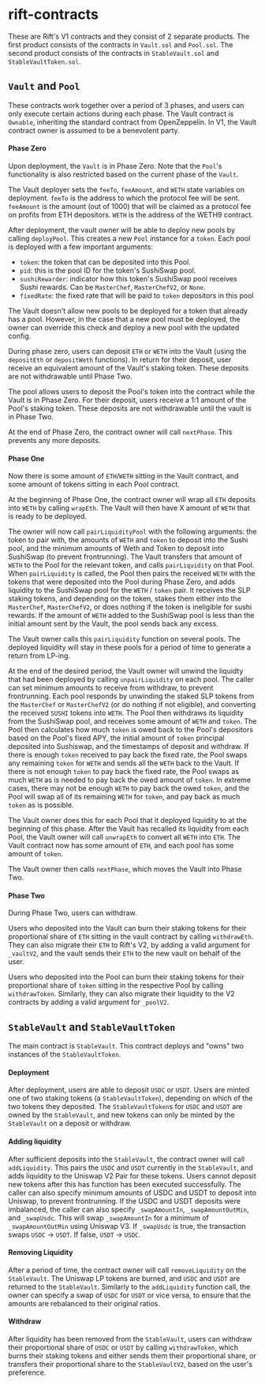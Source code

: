 # rift-contracts

These are Rift's V1 contracts and they consist of 2 separate products. The first product consists of the contracts in `Vault.sol` and `Pool.sol`. The second product consists of the contracts in `StableVault.sol` and `StableVaultToken.sol`.

## `Vault` and `Pool`

These contracts work together over a period of 3 phases, and users can only execute certain actions during each phase. The Vault contract is `Ownable`, inheriting the standard contract from OpenZeppelin. In V1, the Vault contract owner is assumed to be a benevolent party.

#### Phase Zero

Upon deployment, the `Vault` is in Phase Zero. Note that the `Pool`'s functionality is also restricted based on the current phase of the `Vault`.

The Vault deployer sets the `feeTo`, `feeAmount`, and `WETH` state variables on deployment. `feeTo` is the address to which the protocol fee will be sent. `feeAmount` is the amount (out of 1000) that will be claimed as a protocol fee on profits from ETH depositors. `WETH` is the address of the WETH9 contract.

After deployment, the vault owner will be able to deploy new pools by calling `deployPool`. This creates a new `Pool` instance for a `token`. Each pool is deployed with a few important arguments:

- `token`: the token that can be deposited into this Pool.
- `pid`: this is the pool ID for the token's SushiSwap pool.
- `sushiRewarder`: indicator how this token's SushiSwap pool receives Sushi rewards. Can be `MasterChef`, `MasterChefV2`, or `None`.
- `fixedRate`: the fixed rate that will be paid to `token` depositors in this pool

The Vault doesn't allow new pools to be deployed for a token that already has a pool. However, in the case that a new pool must be deployed, the owner can override this check and deploy a new pool with the updated config.

During phase zero, users can deposit `ETH` or `WETH` into the Vault (using the `depositEth` or `depositWeth` functions). In return for their deposit, user receive an equivalent amount of the Vault's staking token. These deposits are not withdrawable until Phase Two.

The pool allows users to deposit the Pool's token into the contract while the Vault is in Phase Zero. For their deposit, users receive a 1:1 amount of the Pool's staking token. These deposits are not withdrawable until the vault is in Phase Two.

At the end of Phase Zero, the contract owner will call `nextPhase`. This prevents any more deposits.

#### Phase One

Now there is some amount of `ETH`/`WETH` sitting in the Vault contract, and some amount of tokens sitting in each Pool contract.

At the beginning of Phase One, the contract owner will wrap all `ETH` deposits into `WETH` by calling `wrapEth`. The Vault will then have X amount of `WETH` that is ready to be deployed.

The owner will now call `pairLiquidityPool` with the following arguments: the token to pair with, the amounts of `WETH` and `token` to deposit into the Sushi pool, and the minimum amounts of Weth and Token to deposit into SushiSwap (to prevent frontrunning). The Vault transfers that amount of `WETH` to the Pool for the relevant token, and calls `pairLiquidity` on that Pool. When `pairLiquidity` is called, the Pool then pairs the received `WETH` with the tokens that were deposited into the Pool during Phase Zero, and adds liquidity to the SushiSwap pool for the `WETH` / `token` pair. It receives the SLP staking tokens, and depending on the token, stakes them either into the `MasterChef`, `MasterChefV2`, or does nothing if the token is ineligible for sushi rewards. If the amount of `WETH` added to the SushiSwap pool is less than the initial amount sent by the Vault, the pool sends back any excess.

The Vault owner calls this `pairLiquidity` function on several pools. The deployed liquidity will stay in these pools for a period of time to generate a return from LP-ing.

At the end of the desired period, the Vault owner will unwind the liquidty that had been deployed by calling `unpairLiquidity` on each pool. The caller can set minimum amounts to receive from withdraw, to prevent frontrunning. Each pool responds by unwinding the staked SLP tokens from the `MasterChef` or `MasterChefV2` (or do nothing if not eligible), and converting the received `SUSHI` tokens into `WETH`. The Pool then withdraws its liquidity from the SushiSwap pool, and receives some amount of `WETH` and `token`. The Pool then calculates how much `token` is owed back to the Pool's depositors based on the Pool's fixed APY, the initial amount of `token` principal deposited into Sushiswap, and the timestamps of deposit and withdraw. If there is enough `token` received to pay back the fixed rate, the Pool swaps any remaining `token` for `WETH` and sends all the `WETH` back to the Vault. If there is not enough `token` to pay back the fixed rate, the Pool swaps as much `WETH` as is needed to pay back the owed amount of `token`. In extreme cases, there may not be enough `WETH` to pay back the owed `token`, and the Pool will swap all of its remaining `WETH` for `token`, and pay back as much `token` as is possible.

The Vault owner does this for each Pool that it deployed liquidity to at the beginning of this phase. After the Vault has recalled its liquidity from each Pool, the Vault owner will call `unwrapEth` to convert all `WETH` into `ETH`. The Vault contract now has some amount of `ETH`, and each pool has some amount of `token`.

The Vault owner then calls `nextPhase`, which moves the Vault into Phase Two.

#### Phase Two

During Phase Two, users can withdraw.

Users who deposited into the Vault can burn their staking tokens for their proportional share of `ETH` sitting in the vault contract by calling `withdrawEth`. They can also migrate their `ETH` to Rift's V2, by adding a valid argument for `_vaultV2`, and the vault sends their `ETH` to the new vault on behalf of the user.

Users who deposited into the Pool can burn their staking tokens for their proportional share of `token` sitting in the respective Pool by calling `withdrawToken`. Similarly, they can also migrate their liquidity to the V2 contracts by adding a valid argument for `_poolV2`.

## `StableVault` and `StableVaultToken`

The main contract is `StableVault`. This contract deploys and "owns" two instances of the `StableVaultToken`.

#### Deployment

After deployment, users are able to deposit `USDC` or `USDT`. Users are minted one of two staking tokens (a `StableVaultToken`), depending on which of the two tokens they deposited. The `StableVaultToken`s for `USDC` and `USDT` are owned by the `StableVault`, and new tokens can only be minted by the `StableVault` on a deposit or withdraw.

#### Adding liquidity

After sufficient deposits into the `StableVault`, the contract owner will call `addLiquidity`. This pairs the `USDC` and `USDT` currently in the `StableVault`, and adds liquidity to the Uniswap V2 Pair for these tokens. Users cannot deposit new tokens after this has function has been executed successfully. The caller can also specify minimum amounts of USDC and USDT to deposit into Uniswap, to prevent frontrunning. If the USDC and USDT deposits were imbalanced, the caller can also specify `_swapAmountIn`, `_swapAmountOutMin`, and `_swapUsdc`. This will swap `_swapAmountIn` for a minimum of `_swapAmountOutMin` using Uniswap V3. If `_swapUsdc` is true, the transaction swaps `USDC` -> `USDT`. If false, `USDT` -> `USDC`.

#### Removing Liquidity

After a period of time, the contract owner will call `removeLiquidity` on the `StableVault`. The Uniswap LP tokens are burned, and `USDC` and `USDT` are returned to the `StableVault`. Similarly to the `addLiquidity` function call, the owner can specify a swap of `USDC` for `USDT` or vice versa, to ensure that the amounts are rebalanced to their original ratios.

#### Withdraw

After liquidity has been removed from the `StableVault`, users can withdraw their proportional share of `USDC` or `USDT` by calling `withdrawToken`, which burns their staking tokens and either sends them their proportional share, or transfers their proportional share to the `StableVaultV2`, based on the user's preference.
